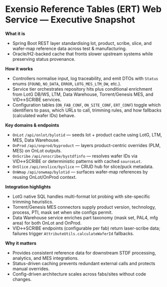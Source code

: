 # Exensio Reference Tables (ERT) Web Service — Executive Snapshot

**What it is**
- Spring Boot REST layer standardising lot, product, scribe, slice, and wafer-map reference data across test & manufacturing.
- Oracle/H2-backed cache that fronts slower upstream systems while preserving status provenance.

**How it works**
- Controllers normalise input, log traceability, and emit DTOs with `Status` enums (`FOUND`, `NO_DATA`, `ERROR`, `LOTG_MES_LTM_DW`, etc.).
- Service tier orchestrates repository hits plus conditional enrichment from LotG DB/WS, LTM, Data Warehouse, Torrent/Genesis MES, and VID↔SCRIBE services.
- Configuration tables (`ON_FAB_CONF`, `ON_SITE_CONF`, `ERT_CONF`) toggle which identifiers to pass, which URLs to call, trimming rules, and how fallbacks (calculated wafer IDs) behave.

**Key domains & endpoints**
- `OnLot` `/api/onlot/bylotid` — seeds lot + product cache using LotG, LTM, MES, Data Warehouse.
- `OnProd` `/api/onprod/byproduct` — layers product-centric overrides (PLM, MES) on OnLot outputs.
- `OnScribe` `/api/onscribe/bystdfinfo` — resolves wafer IDs via VID↔SCRIBE or deterministic patterns with cached `sourceLot`.
- `OnSlice` `/api/onslice/byslice` — CRUD hub for slice/puck metadata.
- `OnWmap` `/api/onwmap/bylotid` — surfaces wafer-map references by reusing OnLot/OnProd context.

**Integration highlights**
- LotG native SQL handles multi-format lot probing with site-specific trimming heuristics.
- Torrent/Genesis MES connectors supply product version, technology, process, PTI, mask set when site configs permit.
- Data Warehouse service enriches part taxonomy (mask set, PAL4, mfg area) for both OnLot and OnProd.
- VID↔SCRIBE endpoints (configurable per fab) return laser-scribe data; failures trigger `AttributeUtils.calculateWaferId` fallbacks.

**Why it matters**
- Provides consistent reference data for downstream STDF processing, analytics, and MES integrations.
- Status-driven caching prevents redundant external calls and protects manual overrides.
- Config-driven architecture scales across fabs/sites without code changes.
